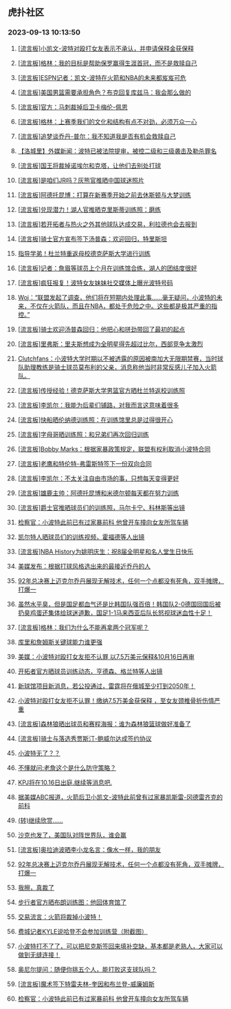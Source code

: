 ## 虎扑社区 
### 2023-09-13 10:13:50

1. [[流言板]小凯文-波特对殴打女友表示不承认，并申请保释金获保释](https://bbs.hupu.com/62087091.html)

2. [[流言板]格林：我的目标是帮助保罗赢得生涯首冠，而不是救赎自己](https://bbs.hupu.com/62087058.html)

3. [[流言板]ESPN记者：凯文-波特在火箭和NBA的未来都岌岌可危](https://bbs.hupu.com/62087084.html)

4. [[流言板]美国男篮需要承担角色？布克回复库兹马：我会那么做的](https://bbs.hupu.com/62086836.html)

5. [[流言板]官方：马刺裁掉后卫卡梅伦-佩恩](https://bbs.hupu.com/62087385.html)

6. [[流言板]格林：上赛季我们的文化和结构有点不对劲，必须万众一心](https://bbs.hupu.com/62086788.html)

7. [[流言板]追梦谈乔丹-普尔：我不知道我是否有机会救赎自己](https://bbs.hupu.com/62087198.html)

8. [【洛城里】外媒新闻：波特已被法院提审，被控二级和三级袭击及勒杀罪名](https://bbs.hupu.com/62086697.html)

9. [[流言板]国王将裁掉诺埃尔和克塔，让他们去别处打球](https://bbs.hupu.com/62086595.html)

10. [[流言板]是咱们JR吗？灰熊官推晒中国球迷照片](https://bbs.hupu.com/62086661.html)

11. [[流言板]阿德托昆博：打算在新赛季开始之前去休斯顿与大梦训练](https://bbs.hupu.com/62087252.html)

12. [[流言板]兑现潜力！湖人官推晒克里斯蒂训练照：磨练](https://bbs.hupu.com/62087019.html)

13. [[流言板]若开拓者与热火之外其他球队达成交易，利拉德也会去报到](https://bbs.hupu.com/62087349.html)

14. [[流言板]骑士官方宣布签下汤普森：欢迎回归，特里斯坦](https://bbs.hupu.com/62086486.html)

15. [指导学弟！杜兰特重返母校德克萨斯大学进行训练](https://bbs.hupu.com/62086932.html)

16. [[流言板]记者：詹眉等球员上个月在训练馆合练，湖人的团结度很好](https://bbs.hupu.com/62087722.html)

17. [[流言板]疯狂报复！波特女友妹妹社交媒体上曝光波特号码](https://bbs.hupu.com/62084774.html)

18. [Woj：“联盟发起了调查，他们将在短期内处理此事……毫无疑问，小波特的未来，不仅在火箭队，而且在NBA，都处于危险之中。这些都是极其严重的指控。”](https://bbs.hupu.com/62086604.html)

19. [[流言板]骑士欢迎汤普森回归：他把心和拼劲带回了最初的起点](https://bbs.hupu.com/62086681.html)

20. [[流言板]里弗斯：里夫斯想成为全明星得先超过比尔，西部竞争太激烈](https://bbs.hupu.com/62084278.html)

21. [Clutchfans：小波特大学时期以不被透露的原因被南加大无限期禁赛，当时球队助理教练是骑士球员莫布利的父亲，消息称他当时非常反感儿子加入火箭队。](https://bbs.hupu.com/62086959.html)

22. [[流言板]传授经验！德克萨斯大学男篮官方晒杜兰特返校训练照](https://bbs.hupu.com/62086992.html)

23. [[流言板]李凯尔：我能为后辈们铺路，对我而言这意味着很多](https://bbs.hupu.com/62087561.html)

24. [[流言板]快船晒伦纳德训练照：在训练馆里总是过得很开心](https://bbs.hupu.com/62087366.html)

25. [[流言板]字母哥晒训练照：和兄弟们再次回归训练](https://bbs.hupu.com/62087438.html)

26. [[流言板]Bobby Marks：根据家暴政策规定，联盟有权利取消小波特合同](https://bbs.hupu.com/62083376.html)

27. [[流言板]老鹰和特伦特-弗雷斯特签下一份双向合同](https://bbs.hupu.com/62086628.html)

28. [[流言板]李凯尔：不太关注自由市场的事，只想每天变得更好](https://bbs.hupu.com/62087670.html)

29. [[流言板]雄鹿主帅：阿德托昆博和米德尔顿每天都在努力训练](https://bbs.hupu.com/62087299.html)

30. [[流言板]爵士官推晒球员们的训练照，马尔卡宁、科林斯等出镜](https://bbs.hupu.com/62086644.html)

31. [检察官：小波特此前已有过家暴前科 他曾开车撞向女友所驾车辆](https://bbs.hupu.com/62086518.html)

32. [凯尔特人晒球员们的训练视频，霍福德等人出镜](https://bbs.hupu.com/62086611.html)

33. [[流言板]NBA History为姚明庆生：祝8届全明星和名人堂生日快乐](https://bbs.hupu.com/62085099.html)

34. [美媒发布：根据打球风格选出来的最接近乔丹的人](https://bbs.hupu.com/62087307.html)

35. [92年总决赛上迈克尔乔丹展现无解技术，任何一个点都没有死角，双手摊牌，打爆一](https://bbs.hupu.com/62087319.html)

36. [虽然水平臭，但是国足都血气还是比韩国队强百倍！韩国队2-0德国回国后被扔臭鸡蛋还集体给球迷道歉，国足1-1马来西亚后队长怒视球迷血性十足！](https://bbs.hupu.com/62087310.html)

37. [[流言板]格林：我们为什么不能再拿两个冠军呢？](https://bbs.hupu.com/62087915.html)

38. [库里和詹姆斯关键球能力谁更强](https://bbs.hupu.com/62087477.html)

39. [美媒：小波特对殴打女友拒不认罪 以7.5万美元保释&10月16日再审](https://bbs.hupu.com/62086531.html)

40. [开拓者官方晒球员训练动态，亨德森、格兰特等人出镜](https://bbs.hupu.com/62087405.html)

41. [新球馆项目新消息，若公投通过，雷霆将在俄城至少打到2050年！](https://bbs.hupu.com/62087482.html)

42. [小波特对殴打女友拒不认罪！缴纳7.5万美金获保释 ，至女友颈椎骨折伤情严重](https://bbs.hupu.com/62087002.html)

43. [[流言板]森林狼晒出球员和赛程海报：谁为森林狼篮球做好准备了](https://bbs.hupu.com/62085314.html)

44. [[流言板]骑士与落选秀贾斯汀-鲍威尔达成签约协议](https://bbs.hupu.com/62087143.html)

45. [小波特无了？？](https://bbs.hupu.com/62087804.html)

46. [不懂就问:老詹这个是什么防守策略？](https://bbs.hupu.com/62087853.html)

47. [KPJ将在10.16日出庭.继续等消息吧.](https://bbs.hupu.com/62087735.html)

48. [据美媒ABC报道，火箭后卫小凯文-波特此前曾有过家暴凯斯雷-冈德雷齐克的前科](https://bbs.hupu.com/62086600.html)

49. [(转)继续欣赏……](https://bbs.hupu.com/62086799.html)

50. [沙克也发了，美国队对阵世界队，谁会赢](https://bbs.hupu.com/62086691.html)

51. [[流言板]奥拉迪波晒李小龙名言：像水一样，我的朋友](https://bbs.hupu.com/62084295.html)

52. [92年总决赛上迈克尔乔丹展现无解技术，任何一个点都没有死角，双手摊牌，打爆一](https://bbs.hupu.com/62087315.html)

53. [我擦，真裁了](https://bbs.hupu.com/62087697.html)

54. [步行者官方晒布朗训练图：他回体育馆了](https://bbs.hupu.com/62086619.html)

55. [交易流言：火箭将裁掉小波特！](https://bbs.hupu.com/62087752.html)

56. [费城记者KYLE说哈登不会参加训练营（附截图）](https://bbs.hupu.com/62086993.html)

57. [小波特打不了了，可以把尼克斯签回来填补空缺，基本都是老熟人，大家可以做到无缝连接！](https://bbs.hupu.com/62087569.html)

58. [奥尼尔提问：随便你挑五个人，能打败这支球队吗？](https://bbs.hupu.com/62087426.html)

59. [[流言板]魔术签下特雷夫林-奎因和布兰登-威廉姆斯](https://bbs.hupu.com/62087115.html)

60. [检察官：小波特此前已有过家暴前科 他曾开车撞向女友所驾车辆](https://bbs.hupu.com/62086477.html)

